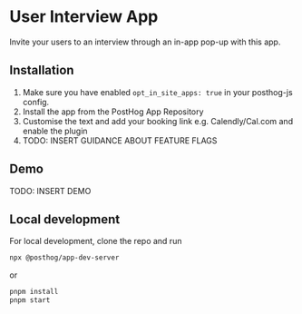 # User Interview App

Invite your users to an interview through an in-app pop-up with this app.

## Installation

1. Make sure you have enabled `opt_in_site_apps: true` in your posthog-js config.
2. Install the app from the PostHog App Repository
3. Customise the text and add your booking link e.g. Calendly/Cal.com and enable the plugin
4. TODO: INSERT GUIDANCE ABOUT FEATURE FLAGS

## Demo

TODO: INSERT DEMO

## Local development

For local development, clone the repo and run

```bash
npx @posthog/app-dev-server
```

or

```bash
pnpm install
pnpm start
```